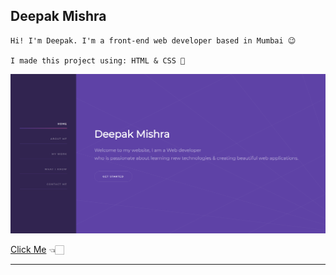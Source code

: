 ## Deepak Mishra


```
Hi! I'm Deepak. I'm a front-end web developer based in Mumbai 😉

I made this project using: HTML & CSS 🤗

```
![Preview](https://github.com/imdeepakmishra/Landing-Page/blob/master/portfolio/images/Landing%20page%20image.png)

[Click Me](bit.ly/deepak-mishra "Deepak Mishra") 👈🏻


___
